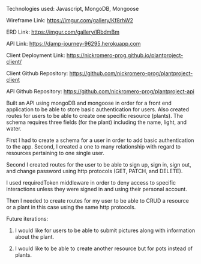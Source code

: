 Technologies used: Javascript, MongoDB, Mongoose

Wireframe Link: https://imgur.com/gallery/Kf8rhW2

ERD Link: https://imgur.com/gallery/IRbdmBm

API Link: https://damp-journey-96295.herokuapp.com

Client Deployment Link: https://nickromero-prog.github.io/plantproject-client/

Client Github Repository: https://github.com/nickromero-prog/plantproject-client

API Github Repository: https://github.com/nickromero-prog/plantproject-api

Built an API using mongoDB and mongoose in order for a front end application
to be able to store basic authentication for users. Also created routes for users
to be able to create one specific resource (plants). The schema requires three
fields (for the plant) including the name, light, and water.


First I had to create a schema for a user in order to add basic authentication
to the app. Second, I created a one to many relationship with regard to resources
pertaining to one single user.

Second I created routes for the user to be able to sign up, sign in, sign out, and
change password using http protocols (GET, PATCH, and DELETE).

I used requiredToken middleware in order to deny access to specific interactions
unless they were signed in and using their personal account.

Then I needed to create routes for my user to be able to CRUD a resource or a
plant in this case using the same http protocols.

Future iterations:

1) I would like for users to be able to submit pictures along with information
about the plant.

2) I would like to be able to create another resource but for pots instead of
plants.
